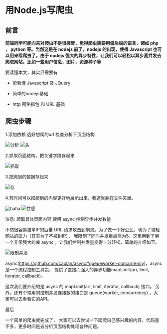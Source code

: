 # 用Node.js写爬虫 #

## 前言 ##

**前端同学可能向来对爬虫不是很感冒，觉得爬虫需要用偏后端的语言，诸如 php ， python 等。当然这是在 nodejs 前了，nodejs 的出现，使得 Javascript 也可以用来写爬虫了。由于 nodejs 强大的异步特性，让我们可以轻松以异步高并发去爬取网站，比如一些用户信息，图片，资源种子等**

要读懂本文，其实只需要有

- 能看懂 Javascript 及 JQuery

- 简单的nodejs基础

- http 网络抓包 和 URL 基础

## 爬虫步骤 ##

1.添加依赖 选好想爬的url 检查分析下页面结构

![分析](https://raw.githubusercontent.com/huangshanhe/nodejs-Spider/master/imgs/%E5%88%86%E6%9E%90.png)
![头](https://raw.githubusercontent.com/huangshanhe/nodejs-Spider/master/imgs/%E5%A4%B4.png)

2.抓取页面结构，把关键字段存起来

![抓取](https://raw.githubusercontent.com/huangshanhe/nodejs-Spider/master/imgs/%E6%8B%BF%E6%95%B0%E6%8D%AE.png)

3.把爬到的数据存起来

![存](https://raw.githubusercontent.com/huangshanhe/nodejs-Spider/master/imgs/%E5%AD%98.png)

4.有时间可以把爬到的内容更好地展示出来，我这就躺在文件夹里。

![haha](https://raw.githubusercontent.com/huangshanhe/nodejs-Spider/master/imgs/%E6%88%AA%E5%9B%BE.png)
![性感](https://raw.githubusercontent.com/huangshanhe/nodejs-Spider/master/imgs/%E6%80%A7%E6%84%9F.png)

注意: 爬取具体页面内容 使用 async 控制异步并发数量 

不然很容易被单IP的巨量 URL 请求攻击到崩溃。为了做一个好公民，也为了减轻网站的压力（其实为了不被封IP），
我限制了同时并发量最高为5。这里用到了另一个非常强大的库 async ，让我们控制并发量变得十分轻松，简单的介绍如下。

![限制并发](https://raw.githubusercontent.com/huangshanhe/nodejs-Spider/master/imgs/limit.png)

async(https://github.com/caolan/async#queueworker-concurrency)，async是一个流程控制工具包，
提供了直接而强大的异步功能mapLimit(arr, limit, iterator, callback)。

这次我们要介绍的是 async 的 mapLimit(arr, limit, iterator, callback) 接口。
另外，还有个常用的控制并发连接数的接口是 queue(worker, concurrency) ，大家可以去看看它的API。







最后

一个简单的爬虫就完成了， 大家可以去尝试一下爬爬自己感兴趣的内容，代码量不多，更多时间是去分析页面结构处理各种问题。

